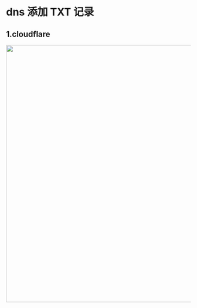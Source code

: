 # dns 添加 TXT 记录

## 1.cloudflare

<img src="https://raw.githubusercontent.com/afandiazmi/v2RayVPN/main/fodder/cloudflare/cloudflare_dns_txt.png" width=700>
